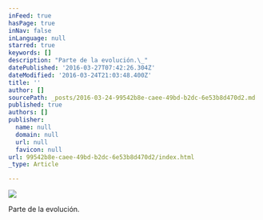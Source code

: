 ```yaml
---
inFeed: true
hasPage: true
inNav: false
inLanguage: null
starred: true
keywords: []
description: "Parte de la evolución.\_"
datePublished: '2016-03-27T07:42:26.304Z'
dateModified: '2016-03-24T21:03:48.400Z'
title: ''
author: []
sourcePath: _posts/2016-03-24-99542b8e-caee-49bd-b2dc-6e53b8d470d2.md
published: true
authors: []
publisher:
  name: null
  domain: null
  url: null
  favicon: null
url: 99542b8e-caee-49bd-b2dc-6e53b8d470d2/index.html
_type: Article

---
```

![](https://the-grid-user-content.s3-us-west-2.amazonaws.com/bb8d213f-0574-4ca0-aa31-251f04f06798.jpg)

Parte de la evolución.
